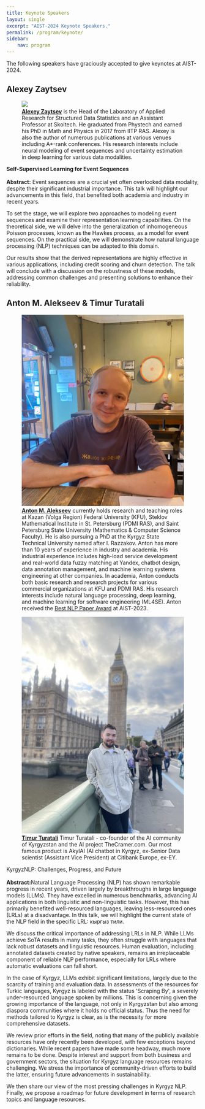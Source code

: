 ```yaml
---
title: Keynote Speakers
layout: single
excerpt: "AIST-2024 Keynote Speakers."
permalink: /program/keynote/
sidebar: 
    nav: program
---
```


The following speakers have graciously accepted to give keynotes at AIST-2024.<br>
 
## Alexey Zaytsev

<figure>
  <a href="https://msc.skoltech.ru/alexey-zaytsev"><img length="100" src="/assets/images/zaytsev_a.jpg"></a>
  <figcaption><strong><a href="https://msc.skoltech.ru/alexey-zaytsev">Alexey Zaytsev</a></strong> is the Head of the Laboratory of Applied Research for Structured Data Statistics and an Assistant Professor at Skoltech. He graduated from Phystech and earned his PhD in Math and Physics in 2017 from IITP RAS. Alexey is also the author of numerous publications at various venues including A*-rank conferences. His research interests include neural modeling of event sequences and uncertainty estimation in deep learning for various data modalities.
</figcaption>
</figure>

<b>Self-Supervised Learning for Event Sequences</b> <br/> <br/>
<b>Abstract:</b> Event sequences are a crucial yet often overlooked data modality, despite their significant industrial importance. This talk will highlight our advancements in this field, that benefited both academia and industry in recent years.

To set the stage, we will explore two approaches to modeling event sequences and examine their representation learning capabilities. On the theoretical side, we will delve into the generalization of inhomogeneous Poisson processes, known as the Hawkes process, as a model for event sequences. On the practical side, we will demonstrate how natural language processing (NLP) techniques can be adapted to this domain.

Our results show that the derived representations are highly effective in various applications, including credit scoring and churn detection. The talk will conclude with a discussion on the robustness of these models, addressing common challenges and presenting solutions to enhance their reliability.

## Anton M. Alekseev & Timur Turatali

<figure>
  <a href="https://alexeyev.github.io/"><img length="100" src="/assets/images/alekseev.jpg"></a>
  <figcaption><strong><a href="https://alexeyev.github.io/">Anton M. Alekseev</a></strong> currently holds research and teaching roles at Kazan (Volga Region) Federal University (KFU), Steklov Mathematical Institute in St. Petersburg (PDMI RAS), and Saint Petersburg State University (Mathematics & Computer Science Faculty). He is also pursuing a PhD at the Kyrgyz State Technical University named after I. Razzakov. Anton has more than 10 years of experience in industry and academia. His industrial experience includes high-load service development and real-world data fuzzy matching at Yandex, chatbot design, data annotation management, and machine learning systems engineering at other companies. In academia, Anton conducts both basic research and research projects for various commercial organizations at KFU and PDMI RAS. His research interests include natural language processing, deep learning, and machine learning for software engineering (ML4SE). Anton received the <a href="https://2023.aistconf.org/program/best/">Best NLP Paper Award</a> at AIST-2023.</figcaption>
</figure>

<figure>
  <a href="https://github.com/golden-ratio"><img length="100" src="/assets/images/timur.jpg"></a>
  <figcaption><strong><a href="https://github.com/golden-ratio">Timur Turatali</a></strong> Timur Turatali - co-founder of the AI community of Kyrgyzstan and the AI ​​project TheCramer.com. Our most famous product is AkylAI (AI chatbot in Kyrgyz, ex-Senior Data scientist (Assistant Vice President) at Citibank Europe, ex-EY.</figcaption>
</figure>

<b></b>KyrgyzNLP: Challenges, Progress, and Future<br/> <br/>
<b>Abstract:</b>Natural Language Processing (NLP) has shown remarkable progress in recent years, driven largely by breakthroughs in large language models (LLMs). They have excelled in numerous benchmarks, advancing AI applications in both linguistic and non-linguistic tasks. However, this has primarily benefited well-resourced languages, leaving less-resourced ones (LRLs) at a disadvantage. In this talk, we will highlight the current state of the NLP field in the specific LRL: кыргыз тили.

We discuss the critical importance of addressing LRLs in NLP. While LLMs achieve SoTA results in many tasks, they often struggle with languages that lack robust datasets and linguistic resources. Human evaluation, including annotated datasets created by native speakers, remains an irreplaceable component of reliable NLP performance, especially for LRLs where automatic evaluations can fall short.

In the case of Kyrgyz, LLMs exhibit significant limitations, largely due to the scarcity of training and evaluation data. In assessments of the resources for Turkic languages, Kyrgyz is labeled with the status 'Scraping By', a severely under-resourced language spoken by millions. This is concerning given the growing importance of the language, not only in Kyrgyzstan but also among diaspora communities where it holds no official status. Thus the need for methods tailored to Kyrgyz is clear, as is the necessity for more comprehensive datasets.

We review prior efforts in the field, noting that many of the publicly available resources have only recently been developed, with few exceptions beyond dictionaries. While recent papers have made some headway, much more remains to be done. Despite interest and support from both business and government sectors, the situation for Kyrgyz language resources remains challenging. We stress the importance of community-driven efforts to build the latter, ensuring future advancements in sustainability.

We then share our view of the most pressing challenges in Kyrgyz NLP. Finally, we propose a roadmap for future development in terms of research topics and language resources.

